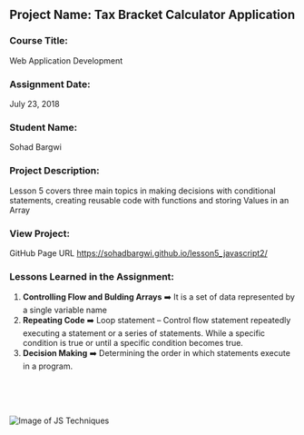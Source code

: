 ## Project Name:  Tax Bracket Calculator Application

### Course Title:
Web Application Development

### Assignment Date:  
July 23, 2018

### Student Name:  
Sohad Bargwi

### Project Description:
Lesson 5 covers three main topics in making decisions with conditional statements, creating reusable code with functions and storing Values in an Array

### View Project:
GitHub Page URL  https://sohadbargwi.github.io/lesson5_javascript2/

### Lessons Learned in the Assignment:
1. **Controlling Flow and Bulding Arrays** :arrow_right: It is a set of data represented by a single variable name
2. **Repeating Code** :arrow_right: Loop statement
– Control flow statement repeatedly executing a
statement or a series of statements. While a specific condition is true or until a specific
condition becomes true.
3. **Decision Making** :arrow_right: Determining the order in which statements execute in a program.


<br>
<br>
<br>

![Image of JS Techniques](http://gifimage.net/wp-content/uploads/2017/10/css-gif-7.gif)